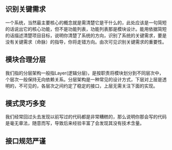 ## 识别关键需求

一个系统，当然最主要核心的概念就是需清楚它是干什么的，此处应该是一句简短的话说出它的核心功能，但不是功能列表，功能列表那是模块设计。能用依据简短的话描述清楚项目目标，说明你清楚了系统的方向，识别了系统的关键需求，要是没有关键需求（命脉）的指导，你将走错方向。由次可见识别关键需求的重要性。

## 模块合理分层

我们指的分层架构一般指Layer\(逻辑分层\)，是按职责将模块划分到不同层次中，个层次一般保持无向依赖关系。分层架构是一种常见的设计方式，下层对上层是透明的，不可见的，各层次之间约定了稳定的接口，上层无需关注下面的实现。

## 模式灵巧多变

我们经常回过头去发现以前写过的代码都是非常糟糕的，那么说明你那会写的代码是毫无章法，随意而写，导致后来经验丰富了会发现其没有技术含量。

## 接口规范严谨

